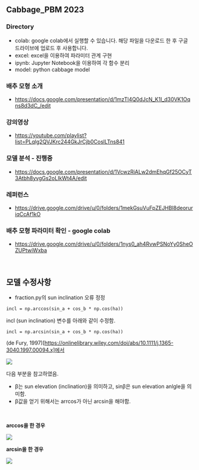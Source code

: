 ## Cabbage_PBM 2023

### Directory
* colab: google colab에서 실행할 수 있습니다. 해당 파일을 다운로드 한 후 구글 드라이브에 업로드 후 사용합니다.
* excel: excel을 이용하여 파라미터 관계 구현
* ipynb: Jupyter Notebook을 이용하여 각 함수 분리
* model: python cabbage model

### 배추 모형 소개
* https://docs.google.com/presentation/d/1mzTl4Q0dJcN_K1I_d30VK1Oqns8d3dC_/edit


### 강의영상
* https://youtube.com/playlist?list=PLqlg2QVJKrc244GkJrCjb0CoslLTns841


### 모델 분석 - 진행중
* https://docs.google.com/presentation/d/1VcwzRiALw2dmEhqGf25OCyT3Atbh8yvgGs2oLIkWt4A/edit


### 레퍼런스
* https://drive.google.com/drive/u/0/folders/1mekGsuVuFpZEJHBl8deoruriqCcAf1kO


### 배추 모형 파라미터 확인 - google colab
* https://drive.google.com/drive/u/0/folders/1nys0_ah4RvwPSNoYy0SheOZUPtwiWxba


<br>



## 모델 수정사항
* fraction.py의 sun inclination 오류 정정


```
incl = np.arccos(sin_a + cos_b * np.cos(ha))
```

incl (sun inclination) 변수를 아래와 같이 수정함. 


```
incl = np.arcsin(sin_a + cos_b * np.cos(ha))
```


(de Fury, 1997)[https://onlinelibrary.wiley.com/doi/abs/10.1111/j.1365-3040.1997.00094.x]에서 


<img src='https://user-images.githubusercontent.com/93086581/215049120-247c38fd-6a17-4e0c-a981-b64a841b9796.png'>


다음 부분을 참고하였음.


* β는 sun elevation (inclination)을 의미하고, sinβ은 sun elevation anlgle을 의미함.
* β값을 얻기 위해서는 arrcos가 아닌 arcsin을 해야함.


<br>


**arccos을 한 경우** 


<img src='https://user-images.githubusercontent.com/93086581/215050529-1d98c1d2-fb43-4a2c-9f5e-cad83b30cc35.png'>


**arcsin을 한 경우**


<img src='https://user-images.githubusercontent.com/93086581/215050700-05b4d99b-8459-4968-bd5d-d6b19ccf8616.png'>
